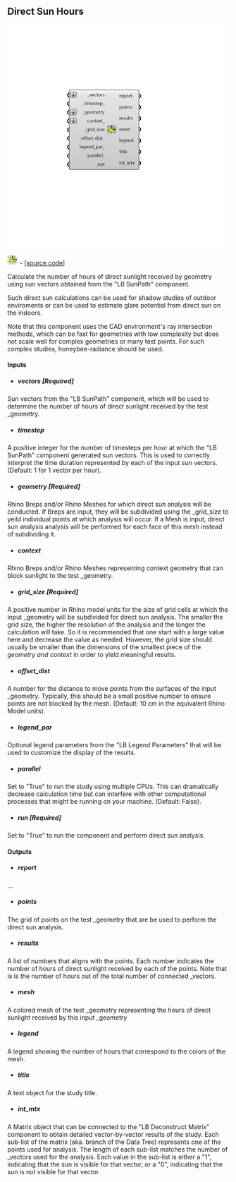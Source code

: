 ## Direct Sun Hours

![](../../images/components/Direct_Sun_Hours.png)

![](../../images/icons/Direct_Sun_Hours.png) - [[source code]](https://github.com/ladybug-tools/ladybug-grasshopper/blob/master/ladybug_grasshopper/src//LB%20Direct%20Sun%20Hours.py)


Calculate the number of hours of direct sunlight received by geometry using sun vectors obtained from the "LB SunPath" component. 

Such direct sun calculations can be used for shadow studies of outdoor enviroments or can be used to estimate glare potential from direct sun on the indoors. 

Note that this component uses the CAD environment's ray intersection methods, which can be fast for geometries with low complexity but does not scale well for complex geometries or many test points. For such complex studies, honeybee-radiance should be used. 



#### Inputs
* ##### vectors [Required]
Sun vectors from the "LB SunPath" component, which will be used to determine the number of hours of direct sunlight received by the test _geometry. 
* ##### timestep 
A positive integer for the number of timesteps per hour at which the "LB SunPath" component generated sun vectors. This is used to correctly interpret the time duration represented by each of the input sun vectors. (Default: 1 for 1 vector per hour). 
* ##### geometry [Required]
Rhino Breps and/or Rhino Meshes for which direct sun analysis will be conducted. If Breps are input, they will be subdivided using the _grid_size to yeild individual points at which analysis will occur. If a Mesh is input, direct sun analysis analysis will be performed for each face of this mesh instead of subdividing it. 
* ##### context 
Rhino Breps and/or Rhino Meshes representing context geometry that can block sunlight to the test _geometry. 
* ##### grid_size [Required]
A positive number in Rhino model units for the size of grid cells at which the input _geometry will be subdivided for direct sun analysis. The smaller the grid size, the higher the resolution of the analysis and the longer the calculation will take.  So it is recommended that one start with a large value here and decrease the value as needed. However, the grid size should usually be smaller than the dimensions of the smallest piece of the _geometry and context_ in order to yield meaningful results. 
* ##### offset_dist 
A number for the distance to move points from the surfaces of the input _geometry.  Typically, this should be a small positive number to ensure points are not blocked by the mesh. (Default: 10 cm in the equivalent Rhino Model units). 
* ##### legend_par 
Optional legend parameters from the "LB Legend Parameters" that will be used to customize the display of the results. 
* ##### parallel 
Set to "True" to run the study using multiple CPUs. This can dramatically decrease calculation time but can interfere with other computational processes that might be running on your machine. (Default: False). 
* ##### run [Required]
Set to "True" to run the component and perform direct sun analysis. 

#### Outputs
* ##### report
... 
* ##### points
The grid of points on the test _geometry that are be used to perform the direct sun analysis. 
* ##### results
A list of numbers that aligns with the points. Each number indicates the number of hours of direct sunlight received by each of the points.  Note that is is the number of hours out of the total number of connected _vectors. 
* ##### mesh
A colored mesh of the test _geometry representing the hours of direct sunlight received by this input _geometry 
* ##### legend
A legend showing the number of hours that correspond to the colors of the mesh. 
* ##### title
A text object for the study title. 
* ##### int_mtx
A Matrix object that can be connected to the "LB Deconstruct Matrix" component to obtain detailed vector-by-vector results of the study. Each sub-list of the matrix (aka. branch of the Data Tree) represents one of the points used for analysis. The length of each sub-list matches the number of _vectors used for the analysis. Each value in the sub-list is either a "1", indicating that the sun is visible for that vector, or a "0", indicating that the sun is not visible for that vector. 
